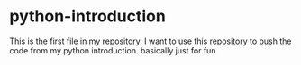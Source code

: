 # python-introduction
 This is the first file in my repository. 
 I want to use this repository to push the code from my python introduction.
 basically just for fun
